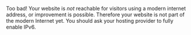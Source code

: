 Too bad! Your website is *not* reachable for visitors using a modern 
internet address, or improvement is possible. Therefore your website is not 
part of the modern Internet yet. You should ask your hosting provider to 
fully enable IPv6.
